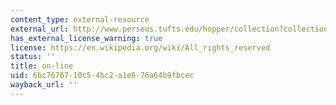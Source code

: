```yaml
---
content_type: external-resource
external_url: http://www.perseus.tufts.edu/hopper/collection?collection=Perseus%3Acorpus%3Aperseus%2Cwork%2CHorace%2CArs%20Poetica
has_external_license_warning: true
license: https://en.wikipedia.org/wiki/All_rights_reserved
status: ''
title: on-line
uid: 6bc76767-10c5-4bc2-a1e6-76a64b9fbcec
wayback_url: ''
---
```

